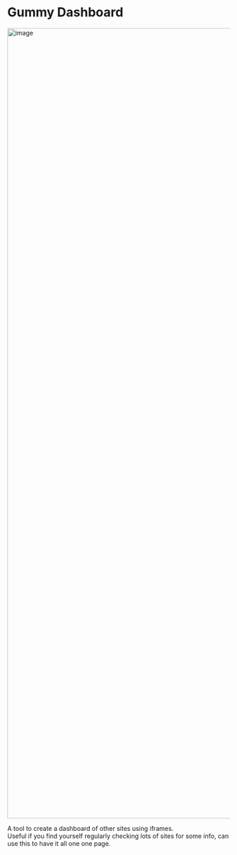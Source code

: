 # Gummy Dashboard

<img width="1785" alt="image" src="https://user-images.githubusercontent.com/53957795/193409886-ce90c3d2-6201-4dd7-8599-34dbc4518714.png">


A tool to create a dashboard of other sites using iframes.  
Useful if you find yourself regularly checking lots of sites for some info, can use this to have it all one one page.
